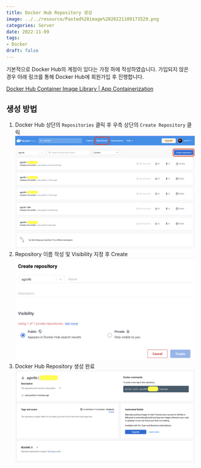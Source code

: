 ```yaml
---
title: Docker Hub Repository 생성
image: ../../resource/Pasted%20image%2020221109173529.png
categories: Server
date: 2022-11-09
tags:
- Docker
draft: false
---
```

기본적으로 Docker Hub의 계정이 있다는 가정 하에 작성하였습니다. 가입되지 않은 경우 아래 링크를 통해 Docker Hub에 회원가입 후 진행합니다.

[Docker Hub Container Image Library | App Containerization](https://hub.docker.com/)

## 생성 방법

1.  Docker Hub 상단의 `Repositories` 클릭 후 우측 상단의 `Create Repository` 클릭
    ![](../../resource/Pasted%20image%2020221109163439.png)
2.  Repository 이름 작성 및 Visibility 지정 후 Create
    ![](../../resource/Pasted%20image%2020221109163546.png)
3. Docker Hub Repository 생성 완료
    ![](../../resource/Pasted%20image%2020221109163555.png)
